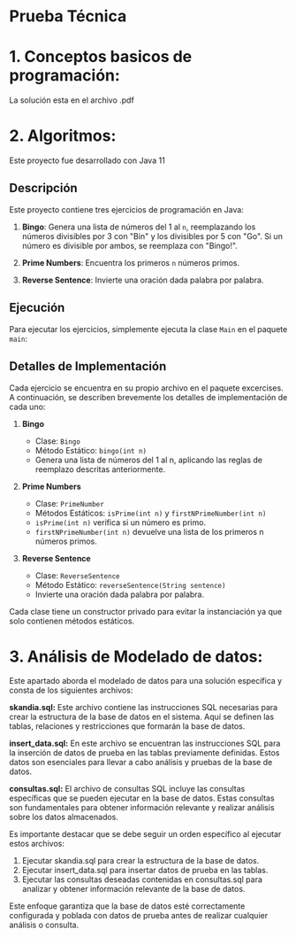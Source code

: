 # Prueba Técnica
# 1. Conceptos basicos de programación:
La solución esta en el archivo .pdf

# 2. Algoritmos:
Este proyecto fue desarrollado con Java 11

## Descripción
Este proyecto contiene tres ejercicios de programación en Java:

1. **Bingo**: Genera una lista de números del 1 al `n`, reemplazando los números divisibles por 3 con "Bin" y los divisibles por 5 con "Go". Si un número es divisible por ambos, se reemplaza con "Bingo!".

2. **Prime Numbers**: Encuentra los primeros `n` números primos.

3. **Reverse Sentence**: Invierte una oración dada palabra por palabra.

## Ejecución

Para ejecutar los ejercicios, simplemente ejecuta la clase `Main` en el paquete `main`:


## Detalles de Implementación
Cada ejercicio se encuentra en su propio archivo en el paquete excercises.
A continuación, se describen brevemente los detalles de implementación de cada uno:

1. **Bingo**
   * Clase: `Bingo`
   * Método Estático: `bingo(int n)`
   * Genera una lista de números del 1 al n, aplicando las reglas de reemplazo descritas anteriormente.

2. **Prime Numbers**
   * Clase: `PrimeNumber`
   * Métodos Estáticos: `isPrime(int n)` y `firstNPrimeNumber(int n)`
   * `isPrime(int n)` verifica si un número es primo.
   * `firstNPrimeNumber(int n)` devuelve una lista de los primeros n números primos.
3. **Reverse Sentence**
   * Clase: `ReverseSentence`
   * Método Estático: `reverseSentence(String sentence)`
   * Invierte una oración dada palabra por palabra.
   
Cada clase tiene un constructor privado para evitar la instanciación ya que solo contienen métodos estáticos.

# 3. Análisis de Modelado de datos:
Este apartado aborda el modelado de datos para una solución específica y consta de los siguientes archivos:

**skandia.sql:** Este archivo contiene las instrucciones SQL necesarias para crear la estructura de la base de datos en el sistema. Aquí se definen las tablas, relaciones y restricciones que formarán la base de datos.

**insert_data.sql:** En este archivo se encuentran las instrucciones SQL para la inserción de datos de prueba en las tablas previamente definidas. Estos datos son esenciales para llevar a cabo análisis y pruebas de la base de datos.

**consultas.sql:** El archivo de consultas SQL incluye las consultas específicas que se pueden ejecutar en la base de datos. Estas consultas son fundamentales para obtener información relevante y realizar análisis sobre los datos almacenados.

Es importante destacar que se debe seguir un orden específico al ejecutar estos archivos:

1. Ejecutar skandia.sql para crear la estructura de la base de datos.
2. Ejecutar insert_data.sql para insertar datos de prueba en las tablas.
3. Ejecutar las consultas deseadas contenidas en consultas.sql para analizar y obtener información relevante de la base de datos.

Este enfoque garantiza que la base de datos esté correctamente configurada y poblada con datos de prueba antes de realizar cualquier análisis o consulta.